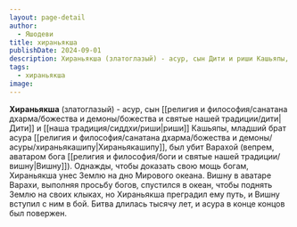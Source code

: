 ```yaml
---
layout: page-detail
author:
  - Яшодеви
title: хираньякша
publishDate: 2024-09-01
description: Хираньякша (златоглазый) - асур, сын Дити и риши Кашьяпы, младший брат асура Хираньякашипу, был убит Варахой (вепрем, аватаром бога Вишну).
tags:
  - хираньякша
image:
---
```

**Хираньякша** (златоглазый) - асур, сын [[религия и философия/санатана дхарма/божества и демоны/божества и святые нашей традиции/дити|Дити]] и [[наша традиция/сиддхи/риши|риши]] Кашьяпы, младший брат асура [[религия и философия/санатана дхарма/божества и демоны/асуры/хираньякашипу|Хираньякашипу]], был убит Варахой (вепрем, аватаром бога [[религия и философия/боги и святые нашей традиции/вишну|Вишну]]). Однажды, чтобы доказать свою мощь богам, Хираньякша унес Землю на дно Мирового океана. Вишну в аватаре Варахи, выполняя просьбу богов, спустился в океан, чтобы поднять Землю на своих клыках, но Хираньякша преградил ему путь, и Вишну вступил с ним в бой. Битва длилась тысячу лет, и асура в конце концов был повержен.

